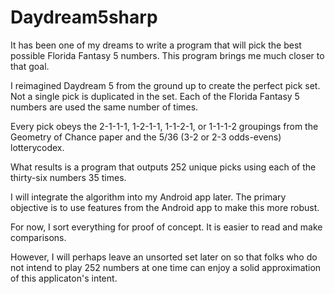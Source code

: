 # Daydream5sharp

It has been one of my dreams to write a program that will pick the best possible Florida Fantasy 5 numbers. This program brings me much closer to that goal.

I reimagined Daydream 5 from the ground up to create the perfect pick set. Not a single pick is duplicated in the set. Each of the Florida Fantasy 5 numbers are used the same number of times.

Every pick obeys the 2-1-1-1, 1-2-1-1, 1-1-2-1, or 1-1-1-2 groupings from the Geometry of Chance paper and the 5/36 (3-2 or 2-3 odds-evens) lotterycodex.

What results is a program that outputs 252 unique picks using each of the thirty-six numbers 35 times.

I will integrate the algorithm into my Android app later. The primary objective is to use features from the Android app to make this more robust.

For now, I sort everything for proof of concept. It is easier to read and make comparisons.

However, I will perhaps leave an unsorted set later on so that folks who do not intend to play 252 numbers at one time can enjoy a solid approximation of this applicaton's intent.
